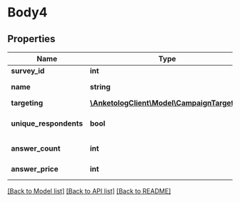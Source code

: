 # Body4

## Properties
Name | Type | Description | Notes
------------ | ------------- | ------------- | -------------
**survey_id** | **int** | ID опроса | 
**name** | **string** | Название кампании | 
**targeting** | [**\AnketologClient\Model\CampaignTargeting**](CampaignTargeting.md) |  | 
**unique_respondents** | **bool** | Исключить повторные ответы | 
**answer_count** | **int** | Количество ответов | 
**answer_price** | **int** | Стоимсоть ответа | 

[[Back to Model list]](../README.md#documentation-for-models) [[Back to API list]](../README.md#documentation-for-api-endpoints) [[Back to README]](../README.md)


